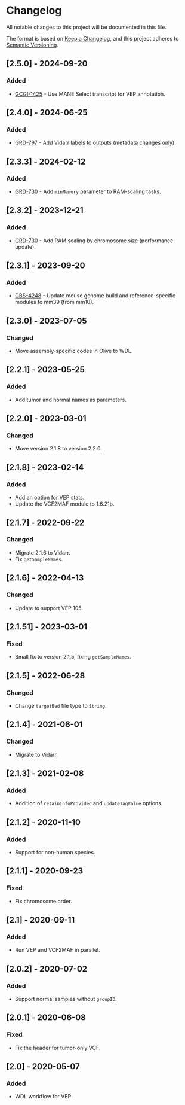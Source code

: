 # Changelog

All notable changes to this project will be documented in this file.

The format is based on [Keep a Changelog](https://keepachangelog.com/en/1.1.0/), and this project adheres to [Semantic Versioning](https://semver.org/spec/v2.0.0.html).



## [2.5.0] - 2024-09-20

### Added
- [GCGI-1425](https://jira.oicr.on.ca/browse/GCGI-1425) - Use MANE Select transcript for VEP annotation.

## [2.4.0] - 2024-06-25

### Added
- [GRD-797](https://jira.oicr.on.ca/browse/GRD-797) - Add Vidarr labels to outputs (metadata changes only).

## [2.3.3] - 2024-02-12

### Added
- [GRD-730](https://jira.oicr.on.ca/browse/GRD-730) - Add `minMemory` parameter to RAM-scaling tasks.

## [2.3.2] - 2023-12-21

### Added
- [GRD-730](https://jira.oicr.on.ca/browse/GRD-730) - Add RAM scaling by chromosome size (performance update).

## [2.3.1] - 2023-09-20

### Added
- [GBS-4248](https://jira.oicr.on.ca/browse/GBS-4248) - Update mouse genome build and reference-specific modules to mm39 (from mm10).

## [2.3.0] - 2023-07-05

### Changed
- Move assembly-specific codes in Olive to WDL.

## [2.2.1] - 2023-05-25

### Added
- Add tumor and normal names as parameters.

## [2.2.0] - 2023-03-01

### Changed
- Move version 2.1.8 to version 2.2.0.

## [2.1.8] - 2023-02-14

### Added
- Add an option for VEP stats.
- Update the VCF2MAF module to 1.6.21b.

## [2.1.7] - 2022-09-22

### Changed
- Migrate 2.1.6 to Vidarr.
- Fix `getSampleNames`.

## [2.1.6] - 2022-04-13

### Changed
- Update to support VEP 105.

## [2.1.51] - 2023-03-01

### Fixed
- Small fix to version 2.1.5, fixing `getSampleNames`.

## [2.1.5] - 2022-06-28

### Changed
- Change `targetBed` file type to `String`.

## [2.1.4] - 2021-06-01

### Changed
- Migrate to Vidarr.

## [2.1.3] - 2021-02-08

### Added
- Addition of `retainInfoProvided` and `updateTagValue` options.

## [2.1.2] - 2020-11-10

### Added
- Support for non-human species.

## [2.1.1] - 2020-09-23

### Fixed
- Fix chromosome order.

## [2.1] - 2020-09-11

### Added
- Run VEP and VCF2MAF in parallel.

## [2.0.2] - 2020-07-02

### Added
- Support normal samples without `groupID`.

## [2.0.1] - 2020-06-08

### Fixed
- Fix the header for tumor-only VCF.

## [2.0] - 2020-05-07

### Added
- WDL workflow for VEP.
